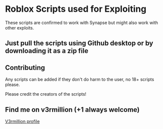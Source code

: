 # Roblox Scripts used for Exploiting

These scripts are confirmed to work with Synapse but might also work with other exploits.

## Just pull the scripts using Github desktop or by downloading it as a zip file



## Contributing
Any scripts can be added if they don't do harm to the user, no 18+ scripts please.

Please credit the creators of the scripts!

## Find me on v3rmillion (+1 always welcome)
[V3rmillion profile](https://v3rmillion.net/member.php?action=profile&uid=189081)
